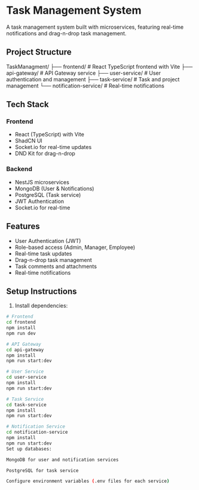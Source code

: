 # Task Management System

A task management system built with microservices, featuring real-time notifications and drag-n-drop task management.

## Project Structure

TaskManagment/
├── frontend/               # React TypeScript frontend with Vite 
├── api-gateway/           # API Gateway service
├── user-service/         # User authentication and management
├── task-service/        # Task and project management
└── notification-service/ # Real-time notifications
## Tech Stack

### Frontend
- React (TypeScript) with Vite
- ShadCN UI
- Socket.io for real-time updates
- DND Kit for drag-n-drop

### Backend
- NestJS microservices
- MongoDB (User & Notifications)
- PostgreSQL (Task service)
- JWT Authentication
- Socket.io for real-time

## Features
- User Authentication (JWT)
- Role-based access (Admin, Manager, Employee)
- Real-time task updates
- Drag-n-drop task management
- Task comments and attachments
- Real-time notifications

## Setup Instructions

1. Install dependencies:
```bash
# Frontend
cd frontend
npm install
npm run dev

# API Gateway
cd api-gateway
npm install
npm run start:dev

# User Service
cd user-service
npm install
npm run start:dev

# Task Service
cd task-service
npm install
npm run start:dev

# Notification Service
cd notification-service
npm install
npm run start:dev
Set up databases:

MongoDB for user and notification services

PostgreSQL for task service

Configure environment variables (.env files for each service)